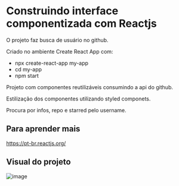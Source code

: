# Construindo interface componentizada com Reactjs

O projeto faz busca de usuário no github.

Criado no ambiente Create React App com:

 - npx create-react-app my-app
 - cd my-app
 - npm start

Projeto com componentes reutilizáveis consumindo a api do github.

Estilização dos componentes utilizando styled componets.

Procura por infos, repo e starred pelo username.

## Para aprender mais

https://pt-br.reactjs.org/


## Visual do projeto

![image](https://user-images.githubusercontent.com/82118386/137626405-14de463f-f0c0-402e-8062-e5cf86c126da.png)









